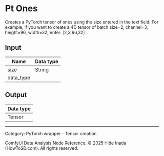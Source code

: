 # Pt Ones
Creates a PyTorch tensor of ones using the size entered in the text field.
For example, if you want to create a 4D tensor of batch size=2, channel=3, height=96, width=32, enter:
[2,3,96,32]

## Input
| Name | Data type |
|---|---|
| size | String |
| data_type |  |

## Output
| Data type |
|---|
| Tensor |

<HR>
Category: PyTorch wrapper - Tensor creation

ComfyUI Data Analysis Node Reference. © 2025 Hide Inada (HowToSD.com). All rights reserved.
